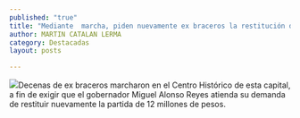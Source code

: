 ```yaml
---
published: "true"
title: "Mediante  marcha, piden nuevamente ex braceros la restitución de 12 mdp"
author: MARTIN CATALAN LERMA
category: Destacadas
layout: posts

---
```


![](http://i.imgur.com/OPRdb6Qm.jpg)Decenas de ex braceros marcharon en el Centro Histórico de esta capital, a fin de exigir que el gobernador Miguel Alonso Reyes atienda su demanda de restituir nuevamente la partida de 12 millones de pesos.
